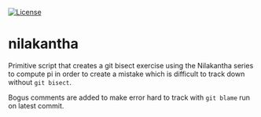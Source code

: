 [![License](https://img.shields.io/badge/license-%20BSD--3-blue.svg)](../master/LICENSE)


# nilakantha

Primitive script that creates a git bisect exercise using the Nilakantha series
to compute pi in order to create a mistake which is difficult to track down
without `git bisect`.

Bogus comments are added to make error hard to track with `git blame` run on
latest commit.
